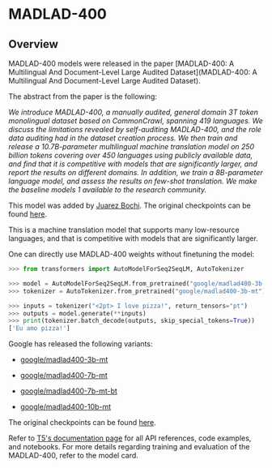 <!--Copyright 2023 The HuggingFace Team. All rights reserved.

Licensed under the Apache License, Version 2.0 (the "License"); you may not use this file except in compliance with
the License. You may obtain a copy of the License at

http://www.apache.org/licenses/LICENSE-2.0

Unless required by applicable law or agreed to in writing, software distributed under the License is distributed on
an "AS IS" BASIS, WITHOUT WARRANTIES OR CONDITIONS OF ANY KIND, either express or implied. See the License for the
specific language governing permissions and limitations under the License.

⚠️ Note that this file is in Markdown but contains specific syntax for our doc-builder (similar to MDX) that may not be
rendered properly in your Markdown viewer.

-->

# MADLAD-400

## Overview

MADLAD-400 models were released in the paper [MADLAD-400: A Multilingual And Document-Level Large Audited Dataset](MADLAD-400: A Multilingual And Document-Level Large Audited Dataset). 

The abstract from the paper is the following: 

*We introduce MADLAD-400, a manually audited, general domain 3T token monolingual dataset based on CommonCrawl, spanning 419 languages. We discuss 
the limitations revealed by self-auditing MADLAD-400, and the role data auditing
had in the dataset creation process. We then train and release a 10.7B-parameter
multilingual machine translation model on 250 billion tokens covering over 450
languages using publicly available data, and find that it is competitive with models
that are significantly larger, and report the results on different domains. In addition, we train a 8B-parameter language model, and assess the results on few-shot
translation. We make the baseline models 1
available to the research community.*

This model was added by [Juarez Bochi](https://huggingface.co/jbochi). The original checkpoints can be found [here](https://github.com/google-research/google-research/tree/master/madlad_400). 

This is a machine translation model that supports many low-resource languages, and that is competitive with models that are significantly larger.

One can directly use MADLAD-400 weights without finetuning the model:

```python
>>> from transformers import AutoModelForSeq2SeqLM, AutoTokenizer

>>> model = AutoModelForSeq2SeqLM.from_pretrained("google/madlad400-3b-mt")
>>> tokenizer = AutoTokenizer.from_pretrained("google/madlad400-3b-mt")

>>> inputs = tokenizer("<2pt> I love pizza!", return_tensors="pt")
>>> outputs = model.generate(**inputs)
>>> print(tokenizer.batch_decode(outputs, skip_special_tokens=True))
['Eu amo pizza!']
```

Google has released the following variants:

- [google/madlad400-3b-mt](https://huggingface.co/google/madlad400-3b-mt)

- [google/madlad400-7b-mt](https://huggingface.co/google/madlad400-7b-mt)

- [google/madlad400-7b-mt-bt](https://huggingface.co/google/madlad400-7b-mt-bt)

- [google/madlad400-10b-mt](https://huggingface.co/google/madlad400-10b-mt)

The original checkpoints can be found [here](https://github.com/google-research/google-research/tree/master/madlad_400).

<Tip>

Refer to [T5's documentation page](t5) for all API references, code examples, and notebooks. For more details regarding training and evaluation of the MADLAD-400, refer to the model card.

</Tip>
